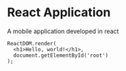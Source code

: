 # React Application

A mobile application developed in react

```
ReactDOM.render(
  <h1>Hello, world!</h1>,
  document.getElementById('root')
);
```
